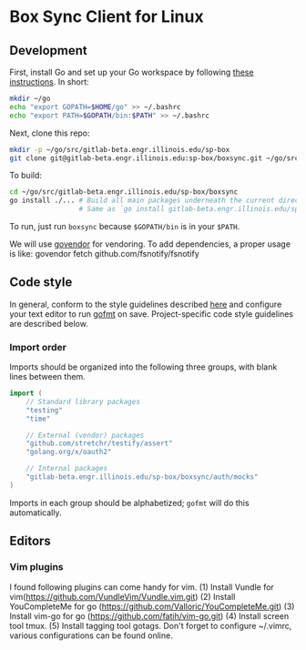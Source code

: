 # Box Sync Client for Linux

## Development

First, install Go and set up your Go workspace by following [these instructions](https://golang.org/doc/code.html). In short:

```bash
mkdir ~/go
echo "export GOPATH=$HOME/go" >> ~/.bashrc
echo "export PATH=$GOPATH/bin:$PATH" >> ~/.bashrc
```

Next, clone this repo:

```bash
mkdir -p ~/go/src/gitlab-beta.engr.illinois.edu/sp-box
git clone git@gitlab-beta.engr.illinois.edu:sp-box/boxsync.git ~/go/src/gitlab-beta.engr.illinois.edu/sp-box/boxsync
```

To build:

```bash
cd ~/go/src/gitlab-beta.engr.illinois.edu/sp-box/boxsync
go install ./... # Build all main packages underneath the current directory and install in $GOPATH/bin
                 # Same as `go install gitlab-beta.engr.illinois.edu/sp-box/boxsync/cmd/boxsync` in this case
```

To run, just run `boxsync` because `$GOPATH/bin` is in your `$PATH`.

We will use [govendor](https://github.com/kardianos/govendor) for vendoring.
To add dependencies, a proper usage is like:
govendor fetch github.com/fsnotify/fsnotify

## Code style

In general, conform to the style guidelines described [here](https://github.com/golang/go/wiki/CodeReviewComments) and configure your text editor to run [gofmt](https://golang.org/cmd/gofmt/) on save. Project-specific code style guidelines are described below.

### Import order

Imports should be organized into the following three groups, with blank lines between them.

```go
import (
    // Standard library packages
    "testing"
    "time"

    // External (vendor) packages
    "github.com/stretchr/testify/assert"
    "golang.org/x/oauth2"

    // Internal packages
    "gitlab-beta.engr.illinois.edu/sp-box/boxsync/auth/mocks"
)
```

Imports in each group should be alphabetized; `gofmt` will do this automatically.

## Editors
### Vim plugins
I found following plugins can come handy for vim.
(1) Install Vundle for vim(https://github.com/VundleVim/Vundle.vim.git)
(2) Install YouCompleteMe for go (https://github.com/Valloric/YouCompleteMe.git)
(3) Install vim-go for go (https://github.com/fatih/vim-go.git)
(4) Install screen tool tmux.
(5) Install tagging tool gotags.
Don't forget to configure ~/.vimrc, various configurations can be found online.
